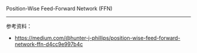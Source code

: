 Position-Wise Feed-Forward Network (FFN)




--------

参考资料：
- https://medium.com/@hunter-j-phillips/position-wise-feed-forward-network-ffn-d4cc9e997b4c
